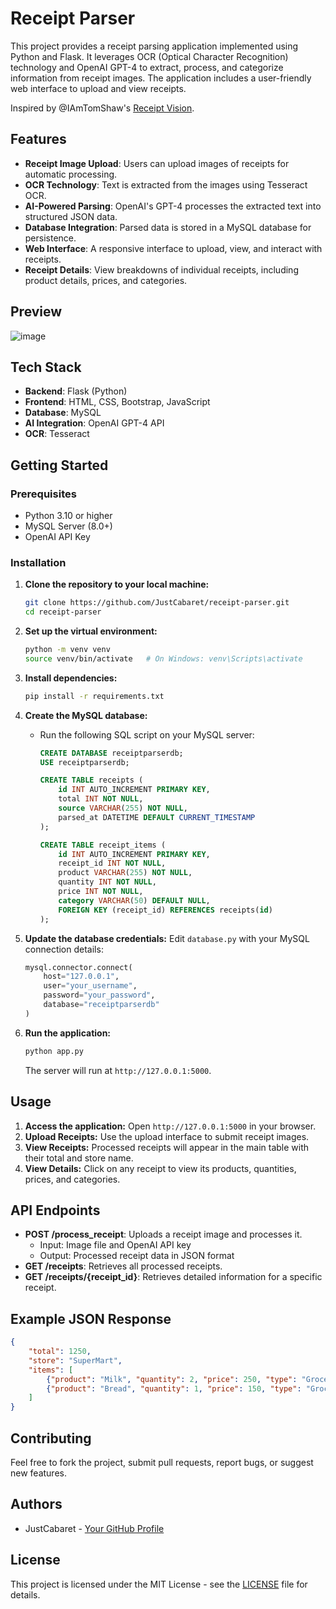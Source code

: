 # Receipt Parser

This project provides a receipt parsing application implemented using Python and Flask. It leverages OCR (Optical Character Recognition) technology and OpenAI GPT-4 to extract, process, and categorize information from receipt images. The application includes a user-friendly web interface to upload and view receipts.

Inspired by @IAmTomShaw's [Receipt Vision](https://github.com/IAmTomShaw/receipt-vision).

## Features

- **Receipt Image Upload**: Users can upload images of receipts for automatic processing.
- **OCR Technology**: Text is extracted from the images using Tesseract OCR.
- **AI-Powered Parsing**: OpenAI's GPT-4 processes the extracted text into structured JSON data.
- **Database Integration**: Parsed data is stored in a MySQL database for persistence.
- **Web Interface**: A responsive interface to upload, view, and interact with receipts.
- **Receipt Details**: View breakdowns of individual receipts, including product details, prices, and categories.

## Preview

![image](https://github.com/user-attachments/assets/49f3a3d2-189c-4a63-855f-f43a43b69a0d)


## Tech Stack

- **Backend**: Flask (Python)
- **Frontend**: HTML, CSS, Bootstrap, JavaScript
- **Database**: MySQL
- **AI Integration**: OpenAI GPT-4 API
- **OCR**: Tesseract

## Getting Started

### Prerequisites

- Python 3.10 or higher
- MySQL Server (8.0+)
- OpenAI API Key

### Installation

1. **Clone the repository to your local machine:**
   ```sh
   git clone https://github.com/JustCabaret/receipt-parser.git
   cd receipt-parser
   ```

2. **Set up the virtual environment:**
   ```sh
   python -m venv venv
   source venv/bin/activate   # On Windows: venv\Scripts\activate
   ```

3. **Install dependencies:**
   ```sh
   pip install -r requirements.txt
   ```

4. **Create the MySQL database:**
   - Run the following SQL script on your MySQL server:
     ```sql
     CREATE DATABASE receiptparserdb;
     USE receiptparserdb;
     
     CREATE TABLE receipts (
         id INT AUTO_INCREMENT PRIMARY KEY,
         total INT NOT NULL,
         source VARCHAR(255) NOT NULL,
         parsed_at DATETIME DEFAULT CURRENT_TIMESTAMP
     );

     CREATE TABLE receipt_items (
         id INT AUTO_INCREMENT PRIMARY KEY,
         receipt_id INT NOT NULL,
         product VARCHAR(255) NOT NULL,
         quantity INT NOT NULL,
         price INT NOT NULL,
         category VARCHAR(50) DEFAULT NULL,
         FOREIGN KEY (receipt_id) REFERENCES receipts(id)
     );
     ```

5. **Update the database credentials:**
   Edit `database.py` with your MySQL connection details:
   ```python
   mysql.connector.connect(
       host="127.0.0.1",
       user="your_username",
       password="your_password",
       database="receiptparserdb"
   )
   ```

6. **Run the application:**
   ```sh
   python app.py
   ```
   The server will run at `http://127.0.0.1:5000`.

## Usage

1. **Access the application:** Open `http://127.0.0.1:5000` in your browser.
2. **Upload Receipts:** Use the upload interface to submit receipt images.
3. **View Receipts:** Processed receipts will appear in the main table with their total and store name.
4. **View Details:** Click on any receipt to view its products, quantities, prices, and categories.

## API Endpoints

- **POST /process_receipt**: Uploads a receipt image and processes it.
  - Input: Image file and OpenAI API key
  - Output: Processed receipt data in JSON format
- **GET /receipts**: Retrieves all processed receipts.
- **GET /receipts/{receipt_id}**: Retrieves detailed information for a specific receipt.

## Example JSON Response

```json
{
    "total": 1250,
    "store": "SuperMart",
    "items": [
        {"product": "Milk", "quantity": 2, "price": 250, "type": "Groceries"},
        {"product": "Bread", "quantity": 1, "price": 150, "type": "Groceries"}
    ]
}
```

## Contributing

Feel free to fork the project, submit pull requests, report bugs, or suggest new features.

## Authors

- JustCabaret - [Your GitHub Profile](https://github.com/JustCabaret)

## License

This project is licensed under the MIT License - see the [LICENSE](LICENSE) file for details.
